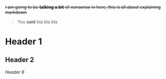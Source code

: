 ~~I am going to be **talking a bit** of _nonsense_ in here, this is all about explaining markdown~~

> You **said** bla bla bla

# Header 1

## Header 2

###### Header 6
